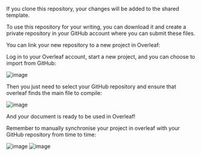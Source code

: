 If you clone this repository, your changes will be added to the shared template. 

To use this repository for your writing, you can download it and create a private repository in your GitHub account where you can submit these files.

You can link your new repository to a new project in Overleaf:

Log in to your Overleaf account, start a new project, and you can choose to import from GitHub:

![image](https://github.com/user-attachments/assets/cd189a99-86ed-48bc-9146-54966f8923d4)

Then you just need to select your GitHub repository and ensure that overleaf finds the main file to compile:

![image](https://github.com/user-attachments/assets/3232ce85-8185-4c75-a165-1c4cd92fa44e)

And your document is ready to be used in Overleaf!

Remember to manually synchronise your project in overleaf with your GitHub repository from time to time:

![image](https://github.com/user-attachments/assets/163ee9ed-5fde-44fb-be0d-9c1d0d058769) ![image](https://github.com/user-attachments/assets/6c99db50-aa6b-4b16-8eb6-cb497e36bc8e)
